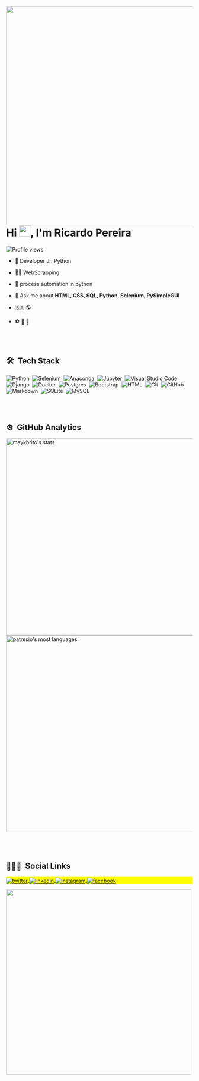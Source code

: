 <img align="right" height="590em" src="https://raw.githubusercontent.com/gist/patresio/bc60452fc239688c06584e8f058b1274/raw/a7aac3a76157b09f8769bbeb67575ce12de1561e/githubcard.svg" />

<h1 align="left">Hi <img src="https://raw.githubusercontent.com/kaueMarques/kaueMarques/master/hi.gif" width="30px">, I'm Ricardo Pereira</h1>
<p align="left"> <img src="https://komarev.com/ghpvc/?username=patresio&color=yellow" alt="Profile views" /> </p>

- :beginner: Developer Jr. Python

- :technologist: WebScrapping

- :robot: process automation in python

- 💬 Ask me about **HTML, CSS, SQL, Python, Selenium, PySimpleGUI**

- :brazil: :earth_americas:

- :soccer: :basketball: :game_die:

<br><br>

## 🛠 &nbsp;Tech Stack

![Python](https://img.shields.io/badge/-Python-05122A?style=flat&logo=python)&nbsp;
![Selenium](https://img.shields.io/badge/-Selenium-05122A?style=flat&logo=selenium)&nbsp;
![Anaconda](https://img.shields.io/badge/-Anaconda-05122A?style=flat&logo=anaconda)&nbsp;
![Jupyter](https://img.shields.io/badge/-Jupyter-05122A?style=flat&logo=jupyter)&nbsp;
![Visual Studio Code](https://img.shields.io/badge/-Visual%20Studio%20Code-05122A?style=flat&logo=visual-studio-code&logoColor=007ACC)&nbsp;
![Django](https://img.shields.io/badge/-Django-05122A?style=flat&logo=django)&nbsp;
![Docker](https://img.shields.io/badge/-Docker-05122A?style=flat&logo=docker)&nbsp;
![Postgres](https://img.shields.io/badge/-Postgres-05122A?style=flat&logo=postgres)&nbsp;
![Bootstrap](https://img.shields.io/badge/-Bootstrap-05122A?style=flat&logo=bootstrap)&nbsp;
![HTML](https://img.shields.io/badge/-HTML-05122A?style=flat&logo=HTML5)&nbsp;
![Git](https://img.shields.io/badge/-Git-05122A?style=flat&logo=git)&nbsp;
![GitHub](https://img.shields.io/badge/-GitHub-05122A?style=flat&logo=github)&nbsp;
![Markdown](https://img.shields.io/badge/-Markdown-05122A?style=flat&logo=markdown)&nbsp;
![SQLite](https://img.shields.io/badge/-SQLite-05122A?style=flat&logo=sqlite)&nbsp;
![MySQL](https://img.shields.io/badge/-mySQL-05122A?style=flat&logo=mysql)&nbsp;


<br><br>

## ⚙️ &nbsp;GitHub Analytics

<p align="left">
<img width="530em" src="https://github-readme-stats.vercel.app/api?username=patresio&show_icons=true&theme=dracula" alt="maykbrito's stats"/>
<img width="530em" src="https://github-readme-stats.vercel.app/api/top-langs/?username=patresio&layout=compact&theme=dracula" alt="patresio's most languages"/>
</p>

<br><br>

## 👨🏽‍🦲 &nbsp;Social Links

<p align="left" style="background:yellow">
<a href="https://twitter.com/patresito" target="_blank">
  <img align="center" src="https://img.shields.io/badge/-patresio-05122A?style=flat&logo=twitter" alt="twitter"/>  
</a>
<a href="https://www.linkedin.com/in/patresio/" target="_blank">
  <img align="center" src="https://img.shields.io/badge/-patresio-05122A?style=flat&logo=linkedin" alt="linkedin"/>
</a>
<a href="https://instagram.com/patresio" target="_blank">
 <img align="center" src="https://img.shields.io/badge/-patresio-05122A?style=flat&logo=instagram" alt="instagram"/>
</a>
<a href="https://facebook.com/patresio" target="_blank">
 <img align="center" src="https://img.shields.io/badge/-patresio-05122A?style=flat&logo=facebook" alt="facebook"/>
</a>
</p>

<img width="500em" src="https://github-readme-twitter-gazf.vercel.app/api?id=patresito&layout=wide&show_reply=off&show_retweet=off" />


<!--
**maykbrito/maykbrito** is a ✨ _special_ ✨ repository because its `README.md` (this file) appears on your GitHub profile.

Here are some ideas to get you started:

- 🔭 I’m currently working on ...
- 🌱 I’m currently learning ...
- 👯 I’m looking to collaborate on ...
- 🤔 I’m looking for help with ...
- 💬 Ask me about ...
- 📫 How to reach me: ...
- 😄 Pronouns: ...
- ⚡ Fun fact: ...
-->
